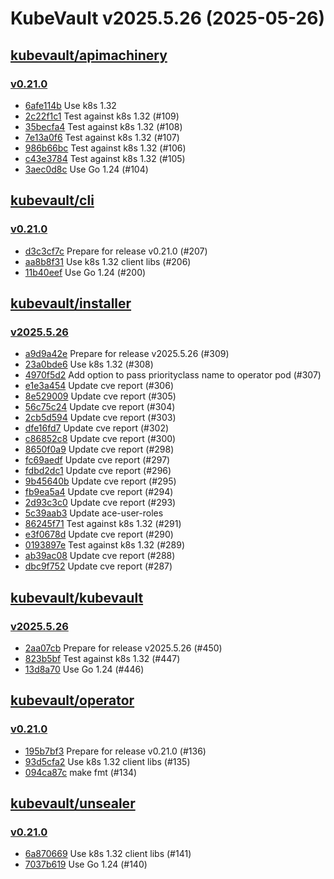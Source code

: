 # KubeVault v2025.5.26 (2025-05-26)


## [kubevault/apimachinery](https://github.com/kubevault/apimachinery)

### [v0.21.0](https://github.com/kubevault/apimachinery/releases/tag/v0.21.0)

- [6afe114b](https://github.com/kubevault/apimachinery/commit/6afe114b) Use k8s 1.32
- [2c22f1c1](https://github.com/kubevault/apimachinery/commit/2c22f1c1) Test against k8s 1.32 (#109)
- [35becfa4](https://github.com/kubevault/apimachinery/commit/35becfa4) Test against k8s 1.32 (#108)
- [7e13a0f6](https://github.com/kubevault/apimachinery/commit/7e13a0f6) Test against k8s 1.32 (#107)
- [986b66bc](https://github.com/kubevault/apimachinery/commit/986b66bc) Test against k8s 1.32 (#106)
- [c43e3784](https://github.com/kubevault/apimachinery/commit/c43e3784) Test against k8s 1.32 (#105)
- [3aec0d8c](https://github.com/kubevault/apimachinery/commit/3aec0d8c) Use Go 1.24 (#104)



## [kubevault/cli](https://github.com/kubevault/cli)

### [v0.21.0](https://github.com/kubevault/cli/releases/tag/v0.21.0)

- [d3c3cf7c](https://github.com/kubevault/cli/commit/d3c3cf7c) Prepare for release v0.21.0 (#207)
- [aa8b8f31](https://github.com/kubevault/cli/commit/aa8b8f31) Use k8s 1.32 client libs (#206)
- [11b40eef](https://github.com/kubevault/cli/commit/11b40eef) Use Go 1.24 (#200)



## [kubevault/installer](https://github.com/kubevault/installer)

### [v2025.5.26](https://github.com/kubevault/installer/releases/tag/v2025.5.26)

- [a9d9a42e](https://github.com/kubevault/installer/commit/a9d9a42e) Prepare for release v2025.5.26 (#309)
- [23a0bde6](https://github.com/kubevault/installer/commit/23a0bde6) Use k8s 1.32 (#308)
- [4970f5d2](https://github.com/kubevault/installer/commit/4970f5d2) Add option to pass priorityclass name to operator pod (#307)
- [e1e3a454](https://github.com/kubevault/installer/commit/e1e3a454) Update cve report (#306)
- [8e529009](https://github.com/kubevault/installer/commit/8e529009) Update cve report (#305)
- [56c75c24](https://github.com/kubevault/installer/commit/56c75c24) Update cve report (#304)
- [2cb5d594](https://github.com/kubevault/installer/commit/2cb5d594) Update cve report (#303)
- [dfe16fd7](https://github.com/kubevault/installer/commit/dfe16fd7) Update cve report (#302)
- [c86852c8](https://github.com/kubevault/installer/commit/c86852c8) Update cve report (#300)
- [8650f0a9](https://github.com/kubevault/installer/commit/8650f0a9) Update cve report (#298)
- [fc69aedf](https://github.com/kubevault/installer/commit/fc69aedf) Update cve report (#297)
- [fdbd2dc1](https://github.com/kubevault/installer/commit/fdbd2dc1) Update cve report (#296)
- [9b45640b](https://github.com/kubevault/installer/commit/9b45640b) Update cve report (#295)
- [fb9ea5a4](https://github.com/kubevault/installer/commit/fb9ea5a4) Update cve report (#294)
- [2d93c3c0](https://github.com/kubevault/installer/commit/2d93c3c0) Update cve report (#293)
- [5c39aab3](https://github.com/kubevault/installer/commit/5c39aab3) Update ace-user-roles
- [86245f71](https://github.com/kubevault/installer/commit/86245f71) Test against k8s 1.32 (#291)
- [e3f0678d](https://github.com/kubevault/installer/commit/e3f0678d) Update cve report (#290)
- [0193897e](https://github.com/kubevault/installer/commit/0193897e) Test against k8s 1.32 (#289)
- [ab39ac08](https://github.com/kubevault/installer/commit/ab39ac08) Update cve report (#288)
- [dbc9f752](https://github.com/kubevault/installer/commit/dbc9f752) Update cve report (#287)



## [kubevault/kubevault](https://github.com/kubevault/kubevault)

### [v2025.5.26](https://github.com/kubevault/kubevault/releases/tag/v2025.5.26)

- [2aa07cb](https://github.com/kubevault/kubevault/commit/2aa07cb) Prepare for release v2025.5.26 (#450)
- [823b5bf](https://github.com/kubevault/kubevault/commit/823b5bf) Test against k8s 1.32 (#447)
- [13d8a70](https://github.com/kubevault/kubevault/commit/13d8a70) Use Go 1.24 (#446)



## [kubevault/operator](https://github.com/kubevault/operator)

### [v0.21.0](https://github.com/kubevault/operator/releases/tag/v0.21.0)

- [195b7bf3](https://github.com/kubevault/operator/commit/195b7bf30) Prepare for release v0.21.0 (#136)
- [93d5cfa2](https://github.com/kubevault/operator/commit/93d5cfa20) Use k8s 1.32 client libs (#135)
- [094ca87c](https://github.com/kubevault/operator/commit/094ca87c7) make fmt (#134)



## [kubevault/unsealer](https://github.com/kubevault/unsealer)

### [v0.21.0](https://github.com/kubevault/unsealer/releases/tag/v0.21.0)

- [6a870669](https://github.com/kubevault/unsealer/commit/6a870669) Use k8s 1.32 client libs (#141)
- [7037b619](https://github.com/kubevault/unsealer/commit/7037b619) Use Go 1.24 (#140)



